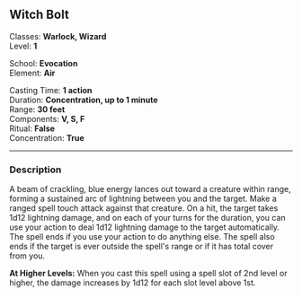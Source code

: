## Witch Bolt

Classes: **Warlock, Wizard**  
Level: **1**  

School: **Evocation**  
Element: **Air**  

Casting Time: **1 action**  
Duration: **Concentration, up to 1 minute**  
Range: **30 feet**  
Components: **V, S, F**  
Ritual: **False**  
Concentration: **True**  

------

### Description

A beam of crackling, blue energy lances out toward a creature within range, forming a sustained arc of lightning between you and the target. Make a ranged spell touch attack against that creature. On a hit, the target takes 1d12 lightning damage, and on each of your turns for the duration, you can use your action to deal 1d12 lightning damage to the target automatically. The spell ends if you use your action to do anything else. The spell also ends if the target is ever outside the spell's range or if it has total cover from you.

**At Higher Levels:** When you cast this spell using a spell slot of 2nd level or higher, the damage increases by 1d12 for each slot level above 1st.